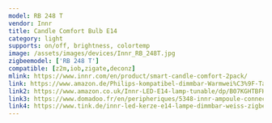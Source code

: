 ```yaml
---
model: RB 248 T
vendor: Innr
title: Candle Comfort Bulb E14
category: light
supports: on/off, brightness, colortemp
image: /assets/images/devices/Innr_RB_248T.jpg
zigbeemodel: ['RB 248 T']
compatible: [z2m,iob,zigate,deconz]
mlink: https://www.innr.com/en/product/smart-candle-comfort-2pack/
link: https://www.amazon.de/Philips-kompatibel-dimmbar-Warmwei%C3%9F-Tageslicht/dp/B07HB37DJ9
link2: https://www.amazon.co.uk/Innr-LED-E14-lamp-tunable/dp/B07KGHTBFH
link3: https://www.domadoo.fr/en/peripheriques/5348-innr-ampoule-connectee-type-e14-zigbee-30-pack-de-2-ampoules-blanc-reglable-2200k-a-5000k-8718781552299.html
link4: https://www.tink.de/innr-led-kerze-e14-lampe-dimmbar-weiss-zigbee-3-0-rb-248-t-2-2er-set
---
```

